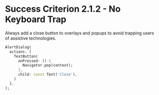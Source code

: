 # Success Criterion 2.1.2 - No Keyboard Trap

Always add a close button to overlays and popups to avoid trapping users of assistive technologies.

```dart
AlertDialog(
  actions: [
    TextButton(
      onPressed: () {
        Navigator.pop(context);
      },
      child: const Text('Close'),
    )
  ],
);
```
